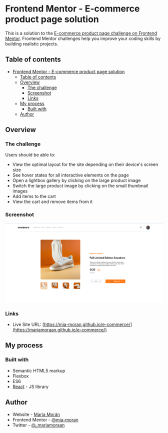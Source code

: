 # Frontend Mentor - E-commerce product page solution

This is a solution to the [E-commerce product page challenge on Frontend Mentor](https://www.frontendmentor.io/challenges/ecommerce-product-page-UPsZ9MJp6). Frontend Mentor challenges help you improve your coding skills by building realistic projects.

## Table of contents

- [Frontend Mentor - E-commerce product page solution](#frontend-mentor---e-commerce-product-page-solution)
  - [Table of contents](#table-of-contents)
  - [Overview](#overview)
    - [The challenge](#the-challenge)
    - [Screenshot](#screenshot)
    - [Links](#links)
  - [My process](#my-process)
    - [Built with](#built-with)
  - [Author](#author)


## Overview

### The challenge

Users should be able to:

- View the optimal layout for the site depending on their device's screen size
- See hover states for all interactive elements on the page
- Open a lightbox gallery by clicking on the large product image
- Switch the large product image by clicking on the small thumbnail images
- Add items to the cart
- View the cart and remove items from it

### Screenshot

![](./screenshot.png)


### Links

- Live Site URL: [https://mia-moran.github.io/e-commerce/](https://mariamoraan.github.io/e-commerce/)

## My process

### Built with

- Semantic HTML5 markup
- Flexbox
- ES6
- [React](https://reactjs.org/) - JS library


## Author

- Website - [María Morán](https://www.mariamoran.es)
- Frontend Mentor - [@mia-moran](https://www.frontendmentor.io/profile/mia-moran)
- Twitter - [@_mariamoraan](https://www.twitter.com/_mariamoraan)



